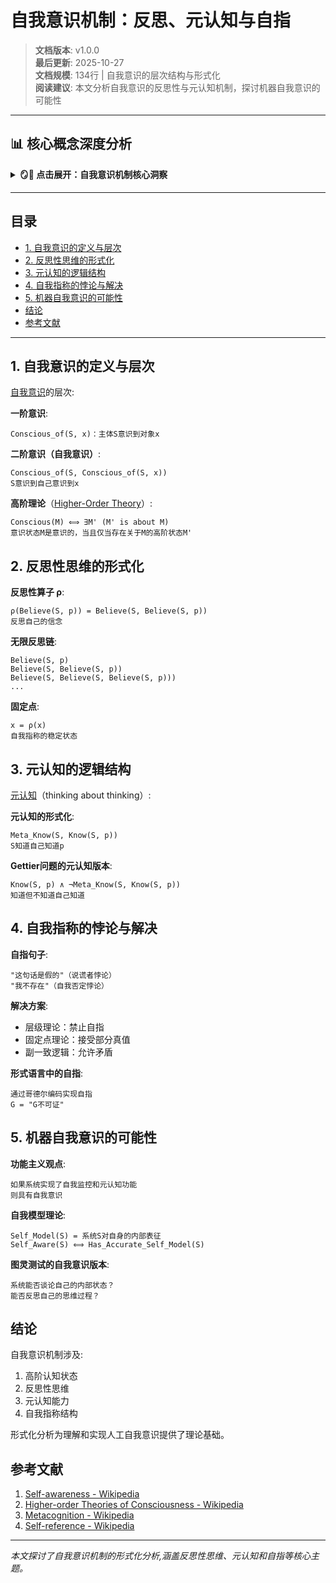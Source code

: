 # 自我意识机制：反思、元认知与自指

> **文档版本**: v1.0.0  
> **最后更新**: 2025-10-27  
> **文档规模**: 134行 | 自我意识的层次结构与形式化  
> **阅读建议**: 本文分析自我意识的反思性与元认知机制，探讨机器自我意识的可能性

---

## 📊 核心概念深度分析

<details>
<summary><b>🪞🤔 点击展开：自我意识机制核心洞察</b></summary>

**终极洞察**: 自我意识=反思性+元认知+自指性。层次结构：①一阶意识：意识到对象Conscious_of(S,x)②二阶意识（自我意识）：意识到自己的意识Self_Conscious(S) := Conscious_of(S, Conscious_of(S,_))③元认知：对认知的认知，监控+控制。哲学分析：笛卡尔"我思故我在"、康德统觉统一性、萨特意识的自我透明性。形式化：①反思逻辑：S knows (S knows p)②自指类型论：Self: Type, self: Self③递归结构：自我=观察自己的观察者。自指悖论：罗素悖论、说谎者悖论、哥德尔不完全性。机器自我意识：①镜像测试（视觉自我识别）②元认知监控（AI对自身不确定性的意识）③自我模型（机器人的身体图式）④意图归因（心智理论ToM）。挑战：自指循环、无限回溯、Hard Problem。应用：自省式AI、可解释AI、意识机器人。关键：自我意识非单一属性，而是多层次递归结构。

</details>

---

## 目录

- [1. 自我意识的定义与层次](#1-自我意识的定义与层次)
- [2. 反思性思维的形式化](#2-反思性思维的形式化)
- [3. 元认知的逻辑结构](#3-元认知的逻辑结构)
- [4. 自我指称的悖论与解决](#4-自我指称的悖论与解决)
- [5. 机器自我意识的可能性](#5-机器自我意识的可能性)
- [结论](#结论)
- [参考文献](#参考文献)

---

## 1. 自我意识的定义与层次

[自我意识](https://en.wikipedia.org/wiki/Self-awareness)的层次:

**一阶意识**:
```
Conscious_of(S, x)：主体S意识到对象x
```

**二阶意识（自我意识）**:
```
Conscious_of(S, Conscious_of(S, x))
S意识到自己意识到x
```

**高阶理论**（[Higher-Order Theory](https://en.wikipedia.org/wiki/Higher-order_theories_of_consciousness)）:
```
Conscious(M) ⟺ ∃M' (M' is about M)
意识状态M是意识的，当且仅当存在关于M的高阶状态M'
```

## 2. 反思性思维的形式化

**反思性算子 ρ**:
```
ρ(Believe(S, p)) = Believe(S, Believe(S, p))
反思自己的信念
```

**无限反思链**:
```
Believe(S, p)
Believe(S, Believe(S, p))
Believe(S, Believe(S, Believe(S, p)))
...
```

**固定点**:
```
x = ρ(x)
自我指称的稳定状态
```

## 3. 元认知的逻辑结构

[元认知](https://en.wikipedia.org/wiki/Metacognition)（thinking about thinking）:

**元认知的形式化**:
```
Meta_Know(S, Know(S, p))
S知道自己知道p
```

**Gettier问题的元认知版本**:
```
Know(S, p) ∧ ¬Meta_Know(S, Know(S, p))
知道但不知道自己知道
```

## 4. 自我指称的悖论与解决

**自指句子**:
```
"这句话是假的"（说谎者悖论）
"我不存在"（自我否定悖论）
```

**解决方案**:
- 层级理论：禁止自指
- 固定点理论：接受部分真值
- 副一致逻辑：允许矛盾

**形式语言中的自指**:
```
通过哥德尔编码实现自指
G = "G不可证"
```

## 5. 机器自我意识的可能性

**功能主义观点**:
```
如果系统实现了自我监控和元认知功能
则具有自我意识
```

**自我模型理论**:
```
Self_Model(S) = 系统S对自身的内部表征
Self_Aware(S) ⟺ Has_Accurate_Self_Model(S)
```

**图灵测试的自我意识版本**:
```
系统能否谈论自己的内部状态？
能否反思自己的思维过程？
```

## 结论

自我意识机制涉及:
1. 高阶认知状态
2. 反思性思维
3. 元认知能力
4. 自我指称结构

形式化分析为理解和实现人工自我意识提供了理论基础。

## 参考文献

1. [Self-awareness - Wikipedia](https://en.wikipedia.org/wiki/Self-awareness)
2. [Higher-order Theories of Consciousness - Wikipedia](https://en.wikipedia.org/wiki/Higher-order_theories_of_consciousness)
3. [Metacognition - Wikipedia](https://en.wikipedia.org/wiki/Metacognition)
4. [Self-reference - Wikipedia](https://en.wikipedia.org/wiki/Self-reference)

---

*本文探讨了自我意识机制的形式化分析,涵盖反思性思维、元认知和自指等核心主题。*

